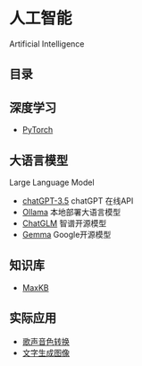 # 人工智能

Artificial Intelligence

## 目录

## 深度学习

- [PyTorch](./PyTorch/README.md)

## 大语言模型

Large Language Model

- [chatGPT-3.5](./LLM/gpt-3.5-turbo.py) chatGPT 在线API
- [Ollama](./LLM/Ollama.md) 本地部署大语言模型
- [ChatGLM](./LLM/ChatGLM.md) 智谱开源模型
- [Gemma](./LLM/Gemma.md) Google开源模型

## 知识库

- [MaxKB](https://github.com/1Panel-dev/MaxKB)

## 实际应用

- [歌声音色转换](./SVC/so-vits-svc.md)
- [文字生成图像](https://github.com/CompVis/stable-diffusion)
